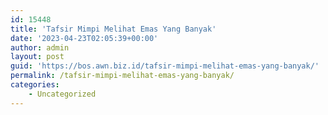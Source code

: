 ```yaml
---
id: 15448
title: 'Tafsir Mimpi Melihat Emas Yang Banyak'
date: '2023-04-23T02:05:39+00:00'
author: admin
layout: post
guid: 'https://bos.awn.biz.id/tafsir-mimpi-melihat-emas-yang-banyak/'
permalink: /tafsir-mimpi-melihat-emas-yang-banyak/
categories:
    - Uncategorized
---
```


